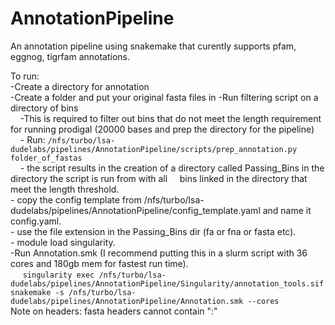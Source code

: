 # AnnotationPipeline
An annotation pipeline using snakemake that curently supports pfam, eggnog, tigrfam annotations. 

To run:  
    -Create a directory for annotation  
    -Create a folder and put your original fasta files in
    -Run filtering script on a directory of bins  
 &nbsp;&nbsp;&nbsp;&nbsp;-This is required to filter out bins that do not meet the length requirement for running prodigal (20000 bases and prep the directory for the pipeline)   
 &nbsp;&nbsp;&nbsp;&nbsp;- Run: ```/nfs/turbo/lsa-dudelabs/pipelines/AnnotationPipeline/scripts/prep_annotation.py folder_of_fastas```  
 &nbsp;&nbsp;&nbsp;&nbsp;- the script results in the creation of a directory called Passing_Bins in the directory the script is run from with all 
 &nbsp;&nbsp;&nbsp;&nbsp;bins linked in the directory that meet the length threshold.  
    - copy the config template from /nfs/turbo/lsa-dudelabs/pipelines/AnnotationPipeline/config_template.yaml and name it config.yaml.  
    - use the file extension in the Passing_Bins dir (fa or fna or fasta etc).  
    - module load singularity.  
    -Run Annotation.smk  (I recommend putting this in a slurm script with 36 cores and 180gb mem for fastest run time).  
    &nbsp;&nbsp;&nbsp;&nbsp; ```singularity exec /nfs/turbo/lsa-dudelabs/pipelines/AnnotationPipeline/Singularity/annotation_tools.sif snakemake -s /nfs/turbo/lsa-dudelabs/pipelines/AnnotationPipeline/Annotation.smk --cores```   
Note on headers:
fasta headers cannot contain ":" 
